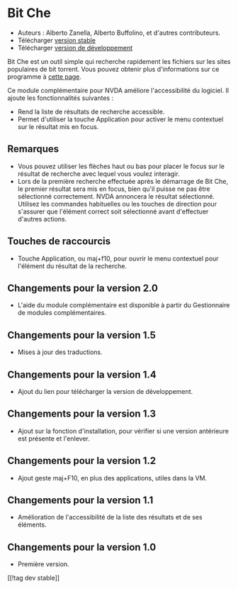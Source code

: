 # Bit Che #
*   Auteurs : Alberto Zanella, Alberto Buffolino, et d'autres contributeurs.
*   Télécharger [version stable][1]
*   Télécharger [version de développement][3]

Bit Che est un outil simple qui recherche rapidement les fichiers sur les
sites populaires de bit torrent. Vous pouvez obtenir plus d'informations sur
ce programme à [cette page][2].

Ce module complémentaire pour NVDA améliore l'accessibilité du logiciel. Il
ajoute les fonctionnalités suivantes :

*   Rend la liste de résultats de recherche accessible.
*   Permet d'utiliser la touche  Application pour activer le menu contextuel
    sur le résultat mis en focus.


## Remarques ##
*   Vous pouvez utiliser les flèches haut ou bas pour placer le focus sur le
    résultat de recherche avec lequel vous voulez interagir.
*   Lors de la première recherche effectuée après le démarrage de Bit Che,
    le premier résultat sera mis en focus, bien qu'il puisse ne pas être
    sélectionné correctement. NVDA annoncera le résultat
    sélectionné. Utilisez les commandes habituelles ou les touches de
    direction pour s'assurer que l'élément correct soit sélectionné avant
    d'effectuer d'autres actions.


## Touches de raccourcis ##
*   Touche Application, ou maj+f10, pour ouvrir le menu contextuel pour
    l'élément du résultat de la recherche.


## Changements pour la version 2.0 ##
*   L'aide du module complémentaire est disponible à partir du Gestionnaire
    de modules complémentaires.

## Changements pour la version 1.5 ##
*   Mises à jour des traductions.

## Changements pour la version 1.4 ##
*   Ajout du lien pour télécharger la version de développement.

## Changements pour la version 1.3 ##
*   Ajout sur la fonction d'installation, pour vérifier si une version
    antérieure est présente et l'enlever.

## Changements pour la version 1.2 ##
*   Ajout geste maj+F10, en plus des applications, utiles dans la VM.

## Changements pour la version 1.1 ##
*   Amélioration de l'accessibilité de la liste des résultats et de ses
    éléments.

## Changements pour la version 1.0 ##
*   Première version.

[[!tag dev stable]]

[1]: http://addons.nvda-project.org/files/get.php?file=bc

[2]: http://www.convivea.com

[3]: http://addons.nvda-project.org/files/get.php?file=bc-dev
